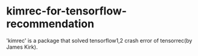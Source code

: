 # kimrec-for-tensorflow-recommendation
'kimrec' is a package that solved tensorflow1,2 crash error of tensorrec(by James Kirk).
